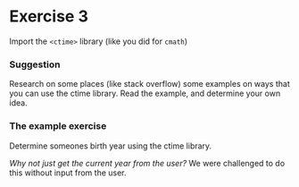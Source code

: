 # Exercise 3
Import the ``<ctime>`` library (like you did for ``cmath``)

### Suggestion
Research on some places (like stack overflow) some examples on ways that you can use the ctime library. Read the example, and determine your own idea.

### The example exercise
Determine someones birth year using the ctime library.

<i>Why not just get the current year from the user?</i> We were challenged to do this without input from the user.